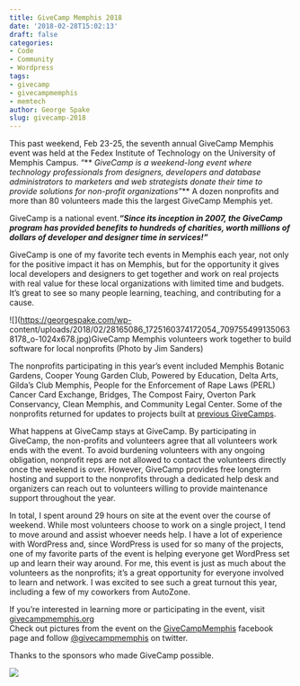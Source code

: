 ```yaml
---
title: GiveCamp Memphis 2018
date: '2018-02-28T15:02:13'
draft: false
categories:
- Code
- Community
- Wordpress
tags:
- givecamp
- givecampmemphis
- memtech
author: George Spake
slug: givecamp-2018
---
```


This past weekend, Feb 23-25, the seventh annual GiveCamp Memphis event was
held at the Fedex Institute of Technology on the University of Memphis Campus.
“** _GiveCamp is a weekend-long event where technology professionals from
designers, developers and database administrators to marketers and web
strategists donate their time to provide solutions for non-profit
organizations”_** A dozen nonprofits and more than 80 volunteers made this the
largest GiveCamp Memphis yet.
<!--more-->
GiveCamp is a national event.**_“Since its inception in 2007, the GiveCamp
program has provided benefits to hundreds of charities, worth millions of
dollars of developer and designer time in services!”_**

GiveCamp is one of my favorite tech events in Memphis each year, not only for
the positive impact it has on Memphis, but for the opportunity it gives local
developers and designers to get together and work on real projects with real
value for these local organizations with limited time and budgets. It’s great
to see so many people learning, teaching, and contributing for a cause.

![](https://georgespake.com/wp-
content/uploads/2018/02/28165086_1725160374172054_7097554991350638178_o-1024x678.jpg)GiveCamp
Memphis volunteers work together to build software for local nonprofits (Photo
by Jim Sanders)

The nonprofits participating in this year’s event included Memphis Botanic
Gardens, Cooper Young Garden Club, Powered by Education, Delta Arts, Gilda’s
Club Memphis, People for the Enforcement of Rape Laws (PERL) Cancer Card
Exchange, Bridges, The Compost Fairy, Overton Park Conservancy, Clean Memphis,
and Community Legal Center. Some of the nonprofits returned for updates to
projects built at [previous
GiveCamps](https://georgespake.com/blog/givecamp-2017/).

What happens at GiveCamp stays at GiveCamp. By participating in GiveCamp, the
non-profits and volunteers agree that all volunteers work ends with the event.
To avoid burdening volunteers with any ongoing obligation, nonprofit reps are
not allowed to contact the volunteers directly once the weekend is over.
However, GiveCamp provides free longterm hosting and support to the nonprofits
through a dedicated help desk and organizers can reach out to volunteers
willing to provide maintenance support throughout the year.

In total, I spent around 29 hours on site at the event over the course of
weekend. While most volunteers choose to work on a single project, I tend to
move around and assist whoever needs help. I have a lot of experience with
WordPress and, since WordPress is used for so many of the projects, one of my
favorite parts of the event is helping everyone get WordPress set up and learn
their way around. For me, this event is just as much about the volunteers as
the nonprofits; it’s a great opportunity for everyone involved to learn and
network. I was excited to see such a great turnout this year, including a few
of my coworkers from AutoZone.

If you’re interested in learning more or participating in the event, visit
[givecampmemphis.org](http://www.givecampmemphis.org/)  
Check out pictures from the event on the
[GiveCampMemphis](https://www.facebook.com/GiveCampMemphis/) facebook page and
follow [@givecampmemphis](https://twitter.com/givecampmemphis) on twitter.

Thanks to the sponsors who made GiveCamp possible.

![](https://georgespake.com/wp-content/uploads/2018/02/givecamp-sponsors.png)
